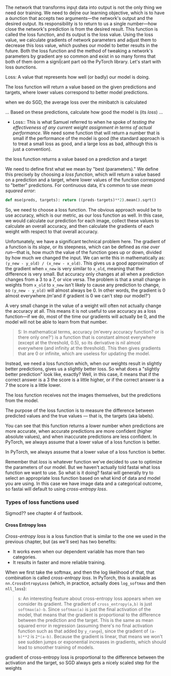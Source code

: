 
The network that transforms input data into output is not the only thing we need or training. We need to dene our learning objective, which is to have a unction that accepts two arguments—the network's output and the desired output. Its responsibility is to return to us a single number—how close the network's prediction
is from the desired result. This function is called the loss function, and its output is the loss value. Using the loss value, we calculate gradients of network parameters and adjust them to decrease this loss value, which pushes our model to better results in the future. Both the loss function and the method of tweaking a network's
parameters by gradient are so common and exist in so many forms that both of them orm a signicant part o the PyTorch library. Let's start with loss unctions.





Loss: A value that represents how well (or badly) our model is doing.

The loss function will return a value based on the given predictions and targets, where lower values correspond to better model predictions.


when we do SGD, the average loss over the minibatch is calculated


... Based on these predictions, calculate how good the model is (its *loss*) ...



- Loss:: This is what Samuel referred to when he spoke of *testing the effectiveness of any current weight assignment in terms of actual performance*. We need some function that will return a number that is small if the performance of the model is good (the standard approach is to treat a small loss as good, and a large loss as bad, although this is just a convention).



the loss function returns a value based on a prediction and a target



We need to define first what we mean by "best (parameters)." We define this precisely by choosing a *loss function*, which will return a value based on a prediction and a target, where lower values of the function correspond to "better" predictions. For continuous data, it's common to use *mean squared error*:

```python 
def mse(preds, targets): return ((preds-targets)**2).mean().sqrt()
```






So, we need to choose a loss function. The obvious approach would be to use accuracy, which is our metric, as our loss function as well. In this case, we would calculate our prediction for each image, collect these values to calculate an overall accuracy, and then calculate the gradients of each weight with respect to that overall accuracy.

Unfortunately, we have a significant technical problem here. The gradient of a function is its *slope*, or its steepness, which can be defined as *rise over run*—that is, how much the value of the function goes up or down, divided by how much we changed the input. We can write this in mathematically as: `(y_new - y_old) / (x_new - x_old)`. This gives us a good approximation of the gradient when `x_new` is very similar to `x_old`, meaning that their difference is very small. But accuracy only changes at all when a prediction changes from a 3 to a 7, or vice versa. The problem is that a small change in weights from `x_old` to `x_new` isn't likely to cause any prediction to change, so `(y_new - y_old)` will almost always be 0. In other words, the gradient is 0 almost everywhere.(m'and if gradient is 0 we can't step our model?')

A very small change in the value of a weight will often not actually change the accuracy at all. This means it is not useful to use accuracy as a loss function—if we do, most of the time our gradients will actually be 0, and the model will not be able to learn from that number.

> S: In mathematical terms, accuracy (m'every accuracy function? or is there only one?') is a function that is constant almost everywhere (except at the threshold, 0.5), so its derivative is nil almost everywhere (and infinity at the threshold). This then gives gradients that are 0 or infinite, which are useless for updating the model.

Instead, we need a loss function which, when our weights result in slightly better predictions, gives us a slightly better loss. So what does a "slightly better prediction" look like, exactly? Well, in this case, it means that if the correct answer is a 3 the score is a little higher, or if the correct answer is a 7 the score is a little lower.

The loss function receives not the images themselves, but the predictions from the model.

The purpose of the loss function is to measure the difference between predicted values and the true values — that is, the targets (aka labels).


You can see that this function returns a lower number when predictions are more accurate, when accurate predictions are more confident (higher absolute values), and when inaccurate predictions are less confident. In PyTorch, we always assume that a lower value of a loss function is better.


In PyTorch, we always assume that a lower value of a loss function is better.



Remember that _loss_ is whatever function we've decided to use to optimize the parameters of our model. But we haven't actually told fastai what loss function we want to use. So what is it doing? fastai will generally try to select an appropriate loss function based on what kind of data and model you are using. In this case we have image data and a categorical outcome, so fastai will default to using _cross-entropy loss_.



### Types of loss functions used

Sigmod?? see chapter 4 of fastbook. 




#### Cross Entropy loss
_Cross-entropy loss_ is a loss function that is similar to the one we used in the previous chapter, but (as we'll see) has two benefits:

-   It works even when our dependent variable has more than two categories.
-   It results in faster and more reliable training.


When we first take the softmax, and then the log likelihood of that, that combination is called *cross-entropy loss*. In PyTorch, this is available as `nn.CrossEntropyLoss` (which, in practice, actually does `log_softmax` and then `nll_loss`):

> s: An interesting feature about cross-entropy loss appears when we consider its gradient. The gradient of `cross_entropy(a,b)` is just `softmax(a)-b`. Since `softmax(a)` is just the final activation of the model, that means that the gradient is proportional to the difference between the prediction and the target. This is the same as mean squared error in regression (assuming there's no final activation function such as that added by `y_range`), since the gradient of `(a-b)**2` is `2*(a-b)`. Because the gradient is linear, that means we won't see sudden jumps or exponential increases in gradients, which should lead to smoother training of models.






















gradient of cross-entropy loss is proportional to the difference between the activation and the target, so SGD always gets a nicely scaled step for the weights